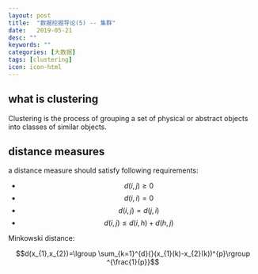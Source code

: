 ```yaml
---
layout: post
title:  "数据挖掘导论(5) -- 集群"
date:   2019-05-21
desc: ""
keywords: ""
categories: [大数据]
tags: [clustering]
icon: icon-html
---
```


## what is clustering

Clustering is the process of grouping a set of physical or abstract objects into classes of similar objects.

## distance measures

a distance measure should satisfy following requirements:

+ $$d(i,j)\geq 0$$
+ $$d(i,i)= 0$$
+ $$d(i,j)=d(j,i)$$
+ $$d(i,j)\leq d(i,h) + d(h,j)$$

Minkowski distance:

$$d(x_{1},x_{2})=\lgroup \sum_{k=1}^{d}{}(x_{1}(k)-x_{2}(k))^{p}\rgroup ^{\frac{1}{p}}$$

